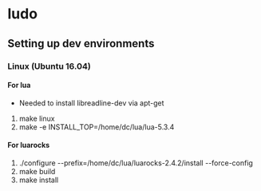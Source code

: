 # ludo

## Setting up dev environments

### Linux (Ubuntu 16.04)

#### For lua

- Needed to install libreadline-dev via apt-get

1. make linux
2. make -e INSTALL_TOP=/home/dc/lua/lua-5.3.4

#### For luarocks

1. ./configure --prefix=/home/dc/lua/luarocks-2.4.2/install --force-config
2. make build
3. make install
